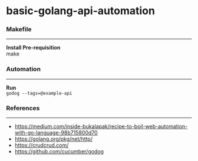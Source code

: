 # basic-golang-api-automation

### Makefile

---
**Install Pre-requisition**<br/>
make


### Automation

---
**Run**<br/>
`godog --tags=@example-api`


### References

---
- https://medium.com/inside-bukalapak/recipe-to-boil-web-automation-with-go-language-98b715800d70
- https://golang.org/pkg/net/http/
- https://crudcrud.com/
- https://github.com/cucumber/godog
